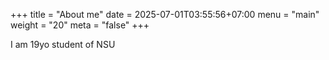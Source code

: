 +++
title = "About me"
date = 2025-07-01T03:55:56+07:00
menu = "main"
weight = "20"
meta = "false"
+++

I am 19yo student of NSU
